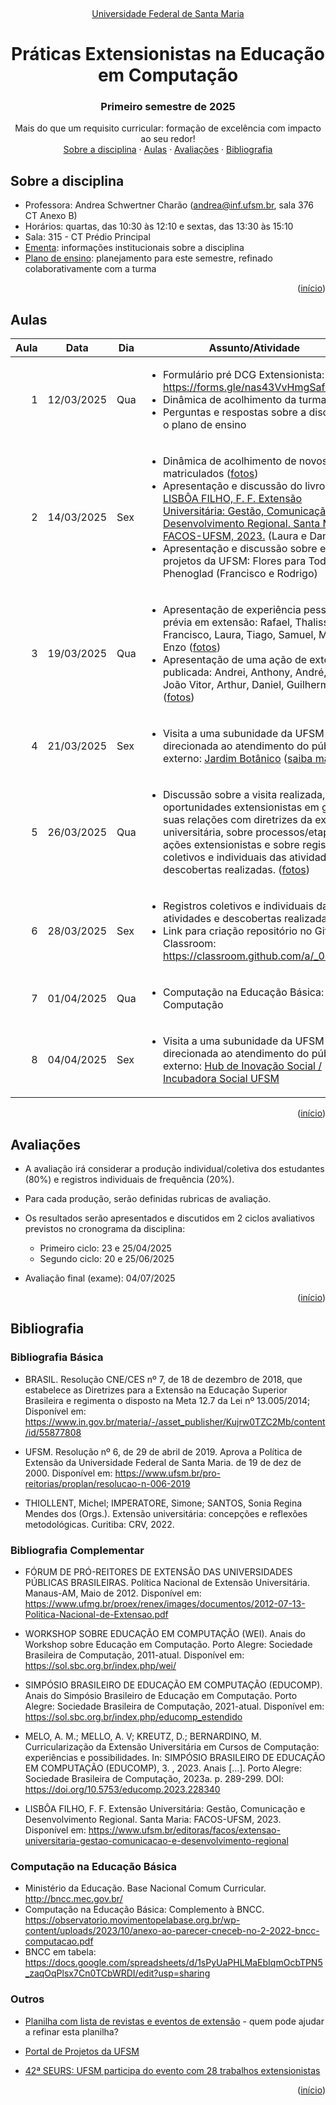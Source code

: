 <br /><a name="readme-top"></a>
<div align="center">
  <p align="center"><a href="http://www.ufsm.br/">Universidade Federal de Santa Maria</a></p>
  <h1 align="center">Práticas Extensionistas na Educação em Computação</h1>
  <h3 align="center">Primeiro semestre de 2025</h3>
  <p align="center">
    Mais do que um requisito curricular: formação de excelência com impacto ao seu redor!
    <br />
    <a href="#sobre-a-disciplina">Sobre a disciplina</a>
    ·
    <a href="#aulas">Aulas</a>
    ·
    <a href="#avaliações">Avaliações</a>
    ·
    <a href="#bibliografia">Bibliografia</a>
  </p>
</div>







## Sobre a disciplina
 - Professora: Andrea Schwertner Charão (andrea@inf.ufsm.br, sala 376 CT Anexo B)  
 - Horários: quartas, das 10:30 às 12:10 e sextas, das 13:30 às 15:10
 - Sala: 315 - CT Prédio Principal
 - [Ementa](https://www.ufsm.br/ementario/disciplinas/UFSM00759): informações institucionais sobre a disciplina
 - [Plano de ensino](https://portal.ufsm.br/documentos/publico/documento.html?id=15361354): planejamento para este semestre, refinado colaborativamente com a turma
 

<p align="right">(<a href="#readme-top">início</a>)</p>


## Aulas



<table class="table table-bordered table-hover table-condensed"><thead><tr><th title="Field #0">Aula</th><th title="Field #1">Data</th><th title="Field #2">Dia</th><th title="Field #3">Assunto/Atividade</th></tr></thead><tbody>
<tr>
<td align="right">1</td>
<td>12/03/2025</td>
<td>Qua</td>
<td><ul>
<li>Formulário pré DCG Extensionista: <a href="https://forms.gle/nas43VvHmgSafBnq5">https://forms.gle/nas43VvHmgSafBnq5</a></li>
<li>Dinâmica de acolhimento da turma (<a href="classes/01">fotos</a>)</li>
<li>Perguntas e respostas sobre a disciplina e o plano de ensino</li>
</ul></td>
</tr>

<tr>
<td align="right">2</td>
<td>14/03/2025</td>
<td>Sex</td>
<td><ul>
<li>Dinâmica de acolhimento de novos matriculados (<a href="classes/02">fotos</a>)</li>
<li>Apresentação e discussão do livro <a href="LISBÔA FILHO, F. F. Extensão Universitária: Gestão, Comunicação e Desenvolvimento Regional. Santa Maria: FACOS-UFSM, 2023.">LISBÔA FILHO, F. F. Extensão Universitária: Gestão, Comunicação e Desenvolvimento Regional. Santa Maria: FACOS-UFSM, 2023.</a> (Laura e Daniel)</li>
<li>Apresentação e discussão sobre estes projetos da UFSM: Flores para Todos e Phenoglad (Francisco e Rodrigo)</li>
</ul></td>
</tr>

<tr>
<td align="right">3</td>
<td>19/03/2025</td>
<td>Qua</td>
<td><ul>
<li>Apresentação de experiência pessoal prévia em extensão: Rafael, Thalisson, Francisco, Laura, Tiago, Samuel, Mariana, Enzo (<a href="classes/02">fotos</a>)</li>
<li>Apresentação de uma ação de extensão publicada: Andrei, Anthony, André, Luan, João Vitor, Arthur, Daniel, Guilherme (<a href="classes/02">fotos</a>)</li>
</ul></td>
</tr>

<tr>
<td align="right">4</td>
<td>21/03/2025</td>
<td>Sex</td>
<td><ul>
<li>Visita a uma subunidade da UFSM direcionada ao atendimento do público externo: <a href="https://www.ufsm.br/orgaos-suplementares/jardim-botanico">Jardim Botânico</a> (<a href="classes/04">saiba mais</a>)</li>
</ul></td>
</tr>

<tr>
<td align="right">5</td>
<td>26/03/2025</td>
<td>Qua</td>
<td><ul>
<li>Discussão sobre a visita realizada, sobre oportunidades extensionistas em geral e suas relações com diretrizes da extensão universitária, sobre processos/etapas das ações extensionistas e sobre registros coletivos e individuais das atividades e descobertas realizadas. (<a href="classes/05">fotos</a>)</li>
</ul></td>
</tr>

<tr>
<td align="right">6</td>
<td>28/03/2025</td>
<td>Sex</td>
<td><ul>
<li>Registros coletivos e individuais das atividades e descobertas realizadas.</li>
<li>Link para criação repositório no GitHub Classroom: <a href="https://classroom.github.com/a/_0CyP1a0">https://classroom.github.com/a/_0CyP1a0</a></li>
</ul></td>
</tr>


<tr>
<td align="right">7</td>
<td>01/04/2025</td>
<td>Qua</td>
<td><ul>
<li>Computação na Educação Básica: BNCC Computação</li>
</ul></td>
</tr>


<tr>
<td align="right">8</td>
<td>04/04/2025</td>
<td>Sex</td>
<td><ul>

<li>Visita a uma subunidade da UFSM direcionada ao atendimento do público externo: <a href="https://www.ufsm.br/pro-reitorias/pre/incubadora-social">Hub de Inovação Social / Incubadora Social UFSM</a></li>
</ul></td>
</tr>


</tbody>
</table>


<!-- comment -->


<p align="right">(<a href="#readme-top">início</a>)</p>

## Avaliações

- A avaliação irá considerar a produção individual/coletiva dos estudantes (80%) e registros individuais de frequência
(20%).
- Para cada produção, serão definidas rubricas de avaliação.
- Os resultados serão apresentados e discutidos em 2 ciclos avaliativos previstos no cronograma da disciplina:

  - Primeiro ciclo: 23 e 25/04/2025
  - Segundo ciclo: 20 e 25/06/2025

- Avaliação final (exame): 04/07/2025


<p align="right">(<a href="#readme-top">início</a>)</p>


## Bibliografia



### Bibliografia Básica

- BRASIL. Resolução CNE/CES nº 7, de 18 de dezembro de 2018, que estabelece as Diretrizes para a Extensão na Educação Superior Brasileira e regimenta o disposto na Meta 12.7 da Lei nº 13.005/2014; Disponível em: https://www.in.gov.br/materia/-/asset_publisher/Kujrw0TZC2Mb/content/id/55877808

- UFSM. Resolução nº 6, de 29 de abril de 2019. Aprova a Política de Extensão da Universidade Federal de Santa Maria. de 19 de dez de 2000. Disponível em: https://www.ufsm.br/pro-reitorias/proplan/resolucao-n-006-2019

- THIOLLENT, Michel; IMPERATORE, Simone; SANTOS, Sonia Regina Mendes dos (Orgs.). Extensão universitária: concepções e reflexões metodológicas. Curitiba: CRV, 2022.

### Bibliografia Complementar

- FÓRUM DE PRÓ-REITORES DE EXTENSÃO DAS UNIVERSIDADES PÚBLICAS BRASILEIRAS. Política Nacional de Extensão Universitária. Manaus-AM, Maio de 2012. Disponível em: https://www.ufmg.br/proex/renex/images/documentos/2012-07-13-Politica-Nacional-de-Extensao.pdf

- WORKSHOP SOBRE EDUCAÇÃO EM COMPUTAÇÃO (WEI). Anais do Workshop sobre Educação em Computação. Porto Alegre: Sociedade Brasileira de Computação, 2011-atual. Disponível em: https://sol.sbc.org.br/index.php/wei/

- SIMPÓSIO BRASILEIRO DE EDUCAÇÃO EM COMPUTAÇÃO (EDUCOMP). Anais do Simpósio Brasileiro de Educação em Computação. Porto Alegre: Sociedade Brasileira de Computação, 2021-atual. Disponível em: https://sol.sbc.org.br/index.php/educomp_estendido

- MELO, A. M.; MELLO, A. V; KREUTZ, D.; BERNARDINO, M. Curricularização da Extensão Universitária em Cursos de Computação: experiências e possibilidades. In: SIMPÓSIO BRASILEIRO DE EDUCAÇÃO EM COMPUTAÇÃO (EDUCOMP), 3. , 2023. Anais […]. Porto Alegre: Sociedade Brasileira de Computação, 2023a. p. 289-299. DOI: https://doi.org/10.5753/educomp.2023.228340

- LISBÔA FILHO, F. F. Extensão Universitária: Gestão, Comunicação e Desenvolvimento Regional. Santa Maria: FACOS-UFSM, 2023. Disponível em: https://www.ufsm.br/editoras/facos/extensao-universitaria-gestao-comunicacao-e-desenvolvimento-regional


### Computação na Educação Básica

- Ministério da Educação. Base Nacional Comum Curricular. http://bncc.mec.gov.br/
- Computação na Educação Básica: Complemento à BNCC. https://observatorio.movimentopelabase.org.br/wp-content/uploads/2023/10/anexo-ao-parecer-cneceb-no-2-2022-bncc-computacao.pdf
- BNCC em tabela: https://docs.google.com/spreadsheets/d/1sPyUaPHLMaEbIqmOcbTPN5_zaqOqPlsx7Cn0TCbWRDI/edit?usp=sharing

### Outros

- [Planilha com lista de revistas e eventos de extensão](https://docs.google.com/spreadsheets/d/1BHlCeoz_WOir3yhDYiU-G3OIkdN8kPEACmcUn9wZOno/edit?usp=sharing) - quem pode ajudar a refinar esta planilha?
  
- [Portal de Projetos da UFSM](https://portal.ufsm.br/projetos/publico/projetos/list.html)
 
- [42ª SEURS: UFSM participa do evento com 28 trabalhos extensionistas](https://www.ufsm.br/pro-reitorias/pre/2024/09/11/42a-seurs-ufsm-participa-do-evento-com-28-trabalhos-extensionistas)
<p align="right">(<a href="#readme-top">início</a>)</p>
